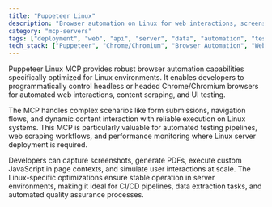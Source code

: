 ```yaml
---
title: "Puppeteer Linux"
description: "Browser automation on Linux for web interactions, screenshots, and JavaScript execution using Puppeteer"
category: "mcp-servers"
tags: ["deployment", "web", "api", "server", "data", "automation", "testing", "scraping"]
tech_stack: ["Puppeteer", "Chrome/Chromium", "Browser Automation", "Web Scraping", "Headless Browsers", "CI/CD", "JavaScript"]
---
```


Puppeteer Linux MCP provides robust browser automation capabilities specifically optimized for Linux environments. It enables developers to programmatically control headless or headed Chrome/Chromium browsers for automated web interactions, content scraping, and UI testing. 

The MCP handles complex scenarios like form submissions, navigation flows, and dynamic content interaction with reliable execution on Linux systems. This MCP is particularly valuable for automated testing pipelines, web scraping workflows, and performance monitoring where Linux server deployment is required.

Developers can capture screenshots, generate PDFs, execute custom JavaScript in page contexts, and simulate user interactions at scale. The Linux-specific optimizations ensure stable operation in server environments, making it ideal for CI/CD pipelines, data extraction tasks, and automated quality assurance processes.